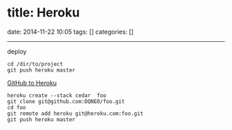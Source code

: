 title: Heroku
==========
date: 2014-11-22 10:05
tags: []
categories: []
- - -

deploy
```
cd /dir/to/project
git push heroku master
```

[GitHub to Heroku](http://dqn.sakusakutto.jp/2012/04/github-heroku-push.html)
```
heroku create --stack cedar  foo
git clone git@github.com:DQNEO/foo.git
cd foo
git remote add heroku git@heroku.com:foo.git
git push heroku master
```
